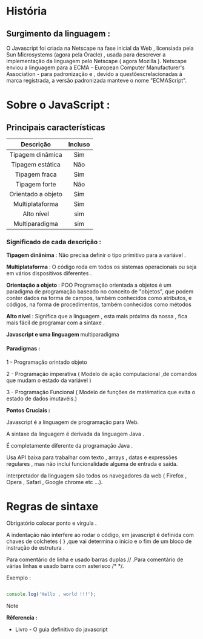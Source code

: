 
# História

## Surgimento da linguagem : 
<p> O Javascript foi criada na Netscape na fase inicial da Web , licensiada pela Sun Microsystems (agora pela Oracle) , usada para descrever a implementação da linguagem pelo Netscape ( agora Mozilla ). Netscape enviou a linguagem para a ECMA - European Computer Manufacturer's Association - para padronização e , devido a questôescrelacionadas á marca registrada, a versão padronizada manteve o nome "ECMAScript". </p>


# Sobre o JavaScript : 

## Principais características 

| Descrição | Incluso | 
|:--:|:--:|
|Tipagem dinâmica | Sim |
|Tipagem estática | Não | 
|Tipagem fraca | Sim |
|Tipagem forte | Não |
|Orientado a objeto | Sim |
|Multiplataforma | Sim |
|Alto nível | sim |
|Multiparadigma | sim |

### Significado de cada descrição : 

<strong> Tipagem dinânima </strong> : Não precisa definir o tipo primitivo para a variável . </p> 
<strong>Multiplataforma </strong> : O código roda em todos os sistemas operacionais ou seja em vários dispositivos diferentes . </p> 
<strong> Orientação a objeto </strong> : POO Programação orientada a objetos é um paradigma de programação baseado no conceito de "objetos", que podem conter dados na forma de campos, também conhecidos como atributos, e códigos, na forma de procedimentos, também conhecidos como métodos </p>
<strong> Alto nivel  </strong> : Significa que a linguagem , esta mais próxima da nossa , fica mais fácil de programar com a sintaxe .

<p><strong>Javascript e uma linguagem </strong> multiparadigma </p>
</p>

#### Paradigmas :

<p> 1 -  Programação orintado objeto </p>
<p> 2 -   Programação imperativa ( Modelo de ação computacional ,de comandos que mudam o estado da variável ) </p>
<p> 3 -  Programação Funcional ( Modelo de funções de matématica que evita o estado de dados imutavéis.)</p>

**Pontos Cruciais :**  

 <p>Javascript é a linguagem de programação para Web. </p>

  <p> A sintaxe da linguagem é derivada da linguagem Java . </p>

 <p> É completamente diferente da programação Java . </p>

 <p>   Usa API baixa para trabalhar com texto , arrays , datas e expressôes regulares , mas não inclui funcionalidade alguma de entrada e saída. </p>

 <p>  interpretador da linguagem são todos os navegadores da web ( Firefox , Opera , Safari , Google chrome etc ...). </p>


# Regras de sintaxe 

<p> Obrigatório colocar ponto e virgula .</p>
<p>A indentação não interfere ao rodar o código, em javascript é definida com chaves de colchetes { } ,que vai determina o inicio e o fim de um bloco de instrução de estrutura . </p>
<p> Para comentário de linha e usado barras duplas  // .</p.
<p>Para comentário de várias linhas e usado barra com asterisco /* */. </p>


Exemplo :

```javascript

console.log('Hello , world !!!');

```

> [!NOTE]
> <strong>Rêferencia : </strong> 
> * Livro - O guia definitivo do javascript
